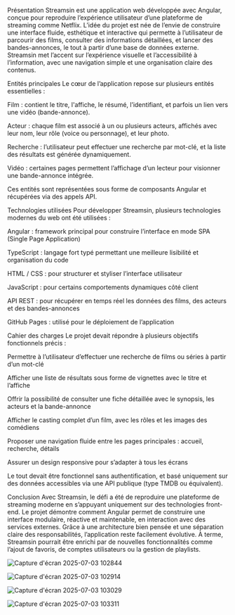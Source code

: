 Présentation
Streamsin est une application web développée avec Angular, conçue pour reproduire l’expérience utilisateur d’une plateforme de streaming comme Netflix. L’idée du projet est née de l’envie de construire une interface fluide, esthétique et interactive qui permette à l’utilisateur de parcourir des films, consulter des informations détaillées, et lancer des bandes-annonces, le tout à partir d’une base de données externe. Streamsin met l’accent sur l’expérience visuelle et l’accessibilité à l’information, avec une navigation simple et une organisation claire des contenus.

Entités principales
Le cœur de l’application repose sur plusieurs entités essentielles :

Film : contient le titre, l'affiche, le résumé, l’identifiant, et parfois un lien vers une vidéo (bande-annonce).

Acteur : chaque film est associé à un ou plusieurs acteurs, affichés avec leur nom, leur rôle (voice ou personnage), et leur photo.

Recherche : l’utilisateur peut effectuer une recherche par mot-clé, et la liste des résultats est générée dynamiquement.

Vidéo : certaines pages permettent l’affichage d’un lecteur pour visionner une bande-annonce intégrée.

Ces entités sont représentées sous forme de composants Angular et récupérées via des appels API.

Technologies utilisées
Pour développer Streamsin, plusieurs technologies modernes du web ont été utilisées :

Angular : framework principal pour construire l’interface en mode SPA (Single Page Application)

TypeScript : langage fort typé permettant une meilleure lisibilité et organisation du code

HTML / CSS : pour structurer et styliser l’interface utilisateur

JavaScript : pour certains comportements dynamiques côté client

API REST : pour récupérer en temps réel les données des films, des acteurs et des bandes-annonces

GitHub Pages : utilisé pour le déploiement de l’application

Cahier des charges
Le projet devait répondre à plusieurs objectifs fonctionnels précis :

Permettre à l’utilisateur d’effectuer une recherche de films ou séries à partir d’un mot-clé

Afficher une liste de résultats sous forme de vignettes avec le titre et l’affiche

Offrir la possibilité de consulter une fiche détaillée avec le synopsis, les acteurs et la bande-annonce

Afficher le casting complet d’un film, avec les rôles et les images des comédiens

Proposer une navigation fluide entre les pages principales : accueil, recherche, détails

Assurer un design responsive pour s’adapter à tous les écrans

Le tout devait être fonctionnel sans authentification, et basé uniquement sur des données accessibles via une API publique (type TMDB ou équivalent).

Conclusion
Avec Streamsin, le défi a été de reproduire une plateforme de streaming moderne en s’appuyant uniquement sur des technologies front-end. Le projet démontre comment Angular permet de construire une interface modulaire, réactive et maintenable, en interaction avec des services externes. Grâce à une architecture bien pensée et une séparation claire des responsabilités, l’application reste facilement évolutive. À terme, Streamsin pourrait être enrichi par de nouvelles fonctionnalités comme l’ajout de favoris, de comptes utilisateurs ou la gestion de playlists.

![Capture d'écran 2025-07-03 102844](https://github.com/user-attachments/assets/949853d5-6dcf-485d-90e6-379e2f1ba183)

![Capture d'écran 2025-07-03 102914](https://github.com/user-attachments/assets/2efd7709-4d1f-45e1-960a-2e7ed3b4c69d)

![Capture d'écran 2025-07-03 103029](https://github.com/user-attachments/assets/735f4734-6bb2-4a7e-a3b6-1977df3987bb)

![Capture d'écran 2025-07-03 103311](https://github.com/user-attachments/assets/18c52138-0294-43bc-888f-177681f851ac)
